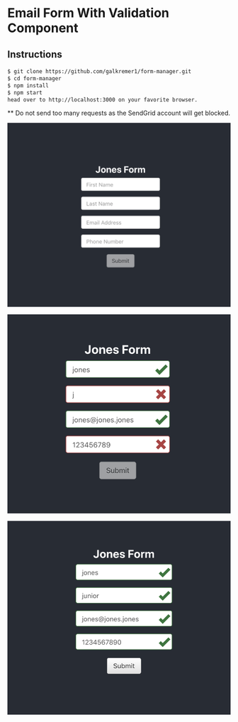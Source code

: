 # Email Form With Validation Component

## Instructions

```
$ git clone https://github.com/galkremer1/form-manager.git
$ cd form-manager
$ npm install
$ npm start
head over to http://localhost:3000 on your favorite browser.
```

** Do not send too many requests as the SendGrid account will get blocked.

![Form](screenshots/blankForm.png?raw=true "Title")

![Form](screenshots/invalidForm.png?raw=true "Title")

![Form](screenshots/validForm.png?raw=true "Title")
